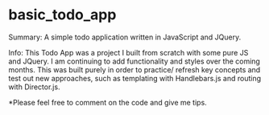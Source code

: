 # basic_todo_app 
Summary: A simple todo application written in JavaScript and JQuery.


Info: This Todo App was a project I built from
scratch with some pure JS and JQuery. I am continuing to add functionality and styles over the coming months.
This was built purely in order to practice/ refresh key concepts and test out new approaches, such as
templating with Handlebars.js and routing with Director.js.

*Please feel free to comment on the code and give me tips.


